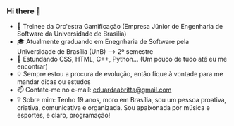 ### Hi there 👋

- 🚀 Treinee da Orc'estra Gamificação (Empresa Júnior de Engenharia de Software da Universidade de Brasilia)
- 🎓 Atualmente graduando em Enegnharia de Software pela Universidade de Brasília (UnB) --> 2º semestre 
- 🌱 Estundando CSS, HTML, C++, Python... (Um pouco de tudo até eu me encontrar)
- 💡  Sempre estou a procura de evolução, então fique à vontade para me mandar dicas ou estudos 
- 📫 Contate-me no e-mail: eduardaabritta@gmail.com
- ❔  Sobre mim: Tenho 19 anos, moro em Brasília, sou um pessoa proativa, criativa, comunicativa e organizada. Sou apaixonada por música e esportes, e claro, programação!
